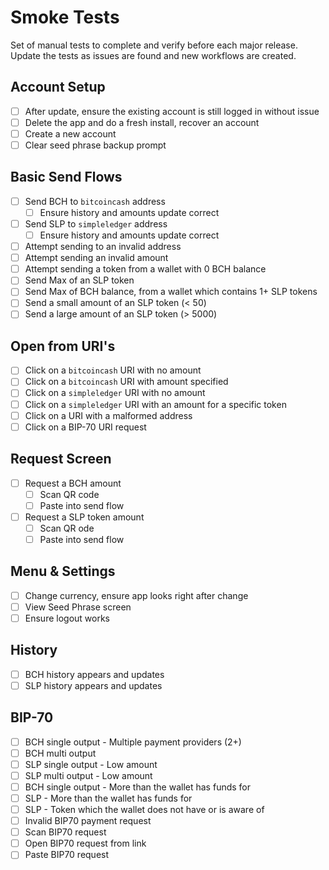# Smoke Tests

Set of manual tests to complete and verify before each major release.  
Update the tests as issues are found and new workflows are created.

## Account Setup

- [ ] After update, ensure the existing account is still logged in without issue
- [ ] Delete the app and do a fresh install, recover an account
- [ ] Create a new account
- [ ] Clear seed phrase backup prompt

## Basic Send Flows

- [ ] Send BCH to `bitcoincash` address
  - [ ] Ensure history and amounts update correct
- [ ] Send SLP to `simpleledger` address
  - [ ] Ensure history and amounts update correct
- [ ] Attempt sending to an invalid address
- [ ] Attempt sending an invalid amount
- [ ] Attempt sending a token from a wallet with 0 BCH balance
- [ ] Send Max of an SLP token
- [ ] Send Max of BCH balance, from a wallet which contains 1+ SLP tokens
- [ ] Send a small amount of an SLP token (< 50)
- [ ] Send a large amount of an SLP token (> 5000)

## Open from URI's

- [ ] Click on a `bitcoincash` URI with no amount
- [ ] Click on a `bitcoincash` URI with amount specified
- [ ] Click on a `simpleledger` URI with no amount
- [ ] Click on a `simpleledger` URI with an amount for a specific token
- [ ] Click on a URI with a malformed address
- [ ] Click on a BIP-70 URI request

## Request Screen

- [ ] Request a BCH amount
  - [ ] Scan QR code
  - [ ] Paste into send flow
- [ ] Request a SLP token amount
  - [ ] Scan QR ode
  - [ ] Paste into send flow

## Menu & Settings

- [ ] Change currency, ensure app looks right after change
- [ ] View Seed Phrase screen
- [ ] Ensure logout works

## History

- [ ] BCH history appears and updates
- [ ] SLP history appears and updates

## BIP-70

- [ ] BCH single output - Multiple payment providers (2+)
- [ ] BCH multi output
- [ ] SLP single output - Low amount
- [ ] SLP multi output - Low amount
- [ ] BCH single output - More than the wallet has funds for
- [ ] SLP - More than the wallet has funds for
- [ ] SLP - Token which the wallet does not have or is aware of
- [ ] Invalid BIP70 payment request
- [ ] Scan BIP70 request
- [ ] Open BIP70 request from link
- [ ] Paste BIP70 request
